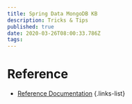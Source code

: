 ```yaml
---
title: Spring Data MongoDB KB
description: Tricks & Tips
published: true
date: 2020-03-26T08:00:33.786Z
tags: 
---
```


# Reference
- [Reference Documentation](https://docs.spring.io/spring-data/mongodb/docs/current/reference/html/#get-started:first-steps:spring)
{.links-list}